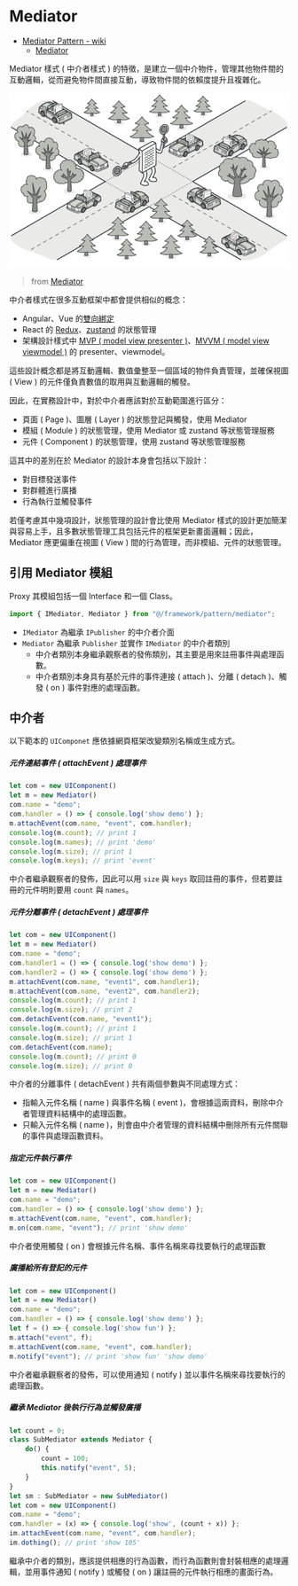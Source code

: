 # Mediator

+ [Mediator Pattern - wiki](https://en.wikipedia.org/wiki/Mediator_pattern)
    - [Mediator](https://refactoring.guru/design-patterns/mediator)

Mediator 樣式 ( 中介者樣式 ) 的特徵，是建立一個中介物件，管理其他物件間的互動邏輯，從而避免物件間直接互動，導致物件間的依賴度提升且複雜化。

![](./concept.png)
> from [Mediator](https://refactoring.guru/design-patterns/mediator)


中介者樣式在很多互動框架中都會提供相似的概念：

+ Angular、Vue 的[雙向綁定](https://angular.dev/guide/templates/two-way-binding)
+ React 的 [Redux](https://redux.js.org/introduction/getting-started)、[zustand](https://zustand.docs.pmnd.rs/getting-started/introduction) 的狀態管理
+ 架構設計樣式中 [MVP ( model view presenter )](https://en.wikipedia.org/wiki/Model%E2%80%93view%E2%80%93presenter)、[MVVM ( model view viewmodel )](https://en.wikipedia.org/wiki/Model%E2%80%93view%E2%80%93viewmodel) 的 presenter、viewmodel。

這些設計概念都是將互動邏輯、數值彙整至一個區域的物件負責管理，並確保視圖 ( View ) 的元件僅負責數值的取用與互動邏輯的觸發。

因此，在實務設計中，對於中介者應該對於互動範圍進行區分：

+ 頁面 ( Page )、圖層 ( Layer ) 的狀態登記與觸發，使用 Mediator
+ 模組 ( Module ) 的狀態管理，使用 Mediator 或 zustand 等狀態管理服務
+ 元件 ( Component ) 的狀態管理，使用 zustand 等狀態管理服務

這其中的差別在於 Mediator 的設計本身會包括以下設計：

+ 對目標發送事件
+ 對群體進行廣播
+ 行為執行並觸發事件

若僅考慮其中幾項設計，狀態管理的設計會比使用 Mediator 樣式的設計更加簡潔與容易上手，且多數狀態管理工具包括元件的框架更新畫面邏輯；因此，Mediator 應更偏重在視圖 ( View ) 間的行為管理，而非模組、元件的狀態管理。

## 引用 Mediator 模組

Proxy 其模組包括一個 Interface 和一個 Class。

```js
import { IMediator, Mediator } from "@/framework/pattern/mediator";
```

+ ```IMediator``` 為繼承 ```IPublisher``` 的中介者介面
+ ```Mediator``` 為繼承 ```Publisher``` 並實作 ```IMediator``` 的中介者類別
    - 中介者類別本身繼承觀察者的發佈類別，其主要是用來註冊事件與處理函數。
    - 中介者類別本身具有基於元件的事件連接 ( attach )、分離 ( detach )、觸發 ( on ) 事件對應的處理函數。

## 中介者

以下範本的 ```UIComponet``` 應依據網頁框架改變類別名稱或生成方式。

##### 元件連結事件 ( attachEvent ) 處理事件

```js
let com = new UIComponent()
let m = new Mediator()
com.name = "demo";
com.handler = () => { console.log('show demo') };
m.attachEvent(com.name, "event", com.handler);
console.log(m.count); // print 1
console.log(m.names); // print 'demo'
console.log(m.size); // print 1
console.log(m.keys); // print 'event'
```

中介者繼承觀察者的發佈，因此可以用 ```size``` 與 ```keys``` 取回註冊的事件，但若要註冊的元件明則要用 ```count``` 與 ```names```。

##### 元件分離事件 ( detachEvent ) 處理事件

```js
let com = new UIComponent()
let m = new Mediator()
com.name = "demo";
com.handler1 = () => { console.log('show demo') };
com.handler2 = () => { console.log('show demo') };
m.attachEvent(com.name, "event1", com.handler1);
m.attachEvent(com.name, "event2", com.handler2);
console.log(m.count); // print 1
console.log(m.size); // print 2
com.detachEvent(com.name, "event1");
console.log(m.count); // print 1
console.log(m.size); // print 1
com.detachEvent(com.name);
console.log(m.count); // print 0
console.log(m.size); // print 0
```

中介者的分離事件 ( detachEvent ) 共有兩個參數與不同處理方式：

+ 指輸入元件名稱 ( name ) 與事件名稱 ( event )，會根據這兩資料，刪除中介者管理資料結構中的處理函數。
+ 只輸入元件名稱 ( name )，則會由中介者管理的資料結構中刪除所有元件關聯的事件與處理函數資料。

##### 指定元件執行事件

```js
let com = new UIComponent()
let m = new Mediator()
com.name = "demo";
com.handler = () => { console.log('show demo') };
m.attachEvent(com.name, "event", com.handler);
m.on(com.name, "event"); // print 'show demo'
```

中介者使用觸發 ( on ) 會根據元件名稱、事件名稱來尋找要執行的處理函數

##### 廣播給所有登記的元件

```js
let com = new UIComponent()
let m = new Mediator()
com.name = "demo";
com.handler = () => { console.log('show demo') };
let f = () => { console.log('show fun') };
m.attach("event", f);
m.attachEvent(com.name, "event", com.handler);
m.notify("event"); // print 'show fun' 'show demo'
```

中介者繼承觀察者的發佈，可以使用通知 ( notify ) 並以事件名稱來尋找要執行的處理函數。

##### 繼承 Mediator 後執行行為並觸發廣播

```js
let count = 0;
class SubMediator extends Mediator {
    do() {
        count = 100;
        this.notify("event", 5);
    }
}
let sm : SubMediator = new SubMediator()
let com = new UIComponent()
com.name = "demo";
com.handler = (x) => { console.log('show', (count + x)) };
im.attachEvent(com.name, "event", com.handler);
im.dothing(); // print 'show 105'
```

繼承中介者的類別，應該提供相應的行為函數，而行為函數則會封裝相應的處理邏輯，並用事件通知 ( notify ) 或觸發 ( on ) 讓註冊的元件執行相應的畫面行為。
